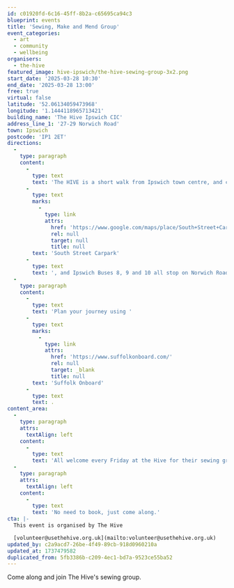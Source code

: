 ```yaml
---
id: c01920fd-6c16-45ff-8b2a-c65695ca94c3
blueprint: events
title: 'Sewing, Make and Mend Group'
event_categories:
  - art
  - community
  - wellbeing
organisers:
  - the-hive
featured_image: hive-ipswich/the-hive-sewing-group-3x2.png
start_date: '2025-03-28 10:30'
end_date: '2025-03-28 13:00'
free: true
virtual: false
latitude: '52.06134059473968'
longitude: '1.1444118965713421'
building_name: 'The Hive Ipswich CIC'
address_line_1: '27-29 Norwich Road'
town: Ipswich
postcode: 'IP1 2ET'
directions:
  -
    type: paragraph
    content:
      -
        type: text
        text: 'The HIVE is a short walk from Ipswich town centre, and can be found directly opposite the Bicafe o Portugues. Parking is available around the corner in '
      -
        type: text
        marks:
          -
            type: link
            attrs:
              href: 'https://www.google.com/maps/place/South+Street+Car+Park/@52.0614782,1.1449496,15z/data=!4m6!3m5!1s0x47d9a1cc651fb90f:0x30a88646622494df!8m2!3d52.0614062!4d1.1448101!16s%2Fg%2F11c4580y6z'
              rel: null
              target: null
              title: null
        text: 'South Street Carpark'
      -
        type: text
        text: ', and Ipswich Buses 8, 9 and 10 all stop on Norwich Road.'
  -
    type: paragraph
    content:
      -
        type: text
        text: 'Plan your journey using '
      -
        type: text
        marks:
          -
            type: link
            attrs:
              href: 'https://www.suffolkonboard.com/'
              rel: null
              target: _blank
              title: null
        text: 'Suffolk Onboard'
      -
        type: text
        text: .
content_area:
  -
    type: paragraph
    attrs:
      textAlign: left
    content:
      -
        type: text
        text: 'All welcome every Friday at the Hive for their sewing group, which will dip into other arts and crafts too.'
  -
    type: paragraph
    attrs:
      textAlign: left
    content:
      -
        type: text
        text: 'No need to book, just come along.'
cta: |-
  This event is organised by The Hive

  [volunteer@usethehive.org.uk](mailto:volunteer@usethehive.org.uk)
updated_by: c2a9acd7-26be-4f49-89cb-918d0960210a
updated_at: 1737479582
duplicated_from: 5fb3386b-c209-4ec1-bd7a-9523ce55ba52
---
```

Come along and join The Hive's sewing group.
